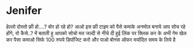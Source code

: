 # Jenifer
हेल्लो दोस्तो फ्री हो.…? बोर हो रहे हो? आओ इस फ्री टाइम को पैसे कमाके अनमोल बनाये आप सोच रहे होंगे, वो कैसे..? में बताती हु आपको सोचो मत जल्दी से नीचे दी हुई लिंक पर क्लिक कर के अभी गेम खेल कर पैसा कमाओ सिर्फ 100 रुपये डिपॉजिट करो और पाओ बोनस ऑफर मर्यादित समय के लिये है
